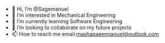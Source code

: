 - 👋 Hi, I’m @Sagemanuel
- 👀 I’m interested in Mechanical Engineering
- 🌱 I’m currently learning Software Engineering
- 💞️ I’m looking to collaborate on my future projects
- 📫 How to reach me email:mashapaemmanuel@outlook.com

<!---
Sagemanuel/Sagemanuel is a ✨ special ✨ repository because its `README.md` (this file) appears on your GitHub profile.
You can click the Preview link to take a look at your changes.
--->

